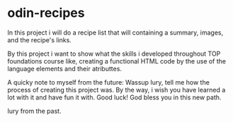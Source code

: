 # odin-recipes
In this project i will do a recipe list that will containing a summary, images, and the recipe's links.

By this project i want to show what the skills i developed throughout TOP foundations course like, creating a functional HTML code by the use of the language elements and their atributtes.

A quicky note to myself from the future: Wassup Iury, tell me how the process of creating this project was. By the way, i wish you have learned a lot with it and have fun it with. Good luck! God bless you in this new path.

Iury from the past.

